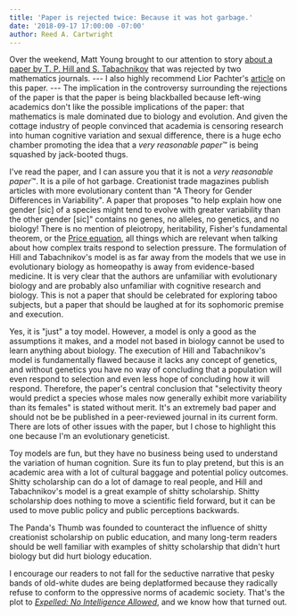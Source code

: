 ```yaml
---
title: 'Paper is rejected twice: Because it was hot garbage.'
date: '2018-09-17 17:00:00 -07:00'
author: Reed A. Cartwright
---
```


Over the weekend, Matt Young brought to our attention to story 
[about a paper by T. P. Hill and S. Tabachnikov](/archives/2018/09/paper-rejected-twice.html)
that was rejected by two mathematics journals.
--- I also highly recommend Lior Pachter's [article](https://liorpachter.wordpress.com/2018/09/17/mathematics-matters/)
on this paper. ---
The implication in the controversy surrounding the rejections of the paper
is that the paper is being blackballed because left-wing academics don't like the
possible implications of the paper:
that mathematics is male dominated due to biology and evolution.
And given the cottage industry of people convinced that academia is censoring research
into human cognitive variation and sexual difference, there is a huge echo chamber
promoting the idea that a *very reasonable paper*™ is being squashed by jack-booted thugs.

I've read the paper, and I can assure you that it is not a *very reasonable paper*™.
It is a pile of hot garbage. Creationist trade magazines publish articles with more evolutionary
content than "A Theory for Gender Differences in Variability".
A paper that proposes "to help explain how one gender [sic] of a species might
tend to evolve with greater variability than the other gender [sic]"
contains no genes, no alleles, no genetics, and no biology!
There is no mention of pleiotropy, heritability, Fisher's fundamental theorem, or
the [Price equation](https://en.wikipedia.org/wiki/Price_equation),
all things which are relevant when talking about how complex traits respond
to selection pressure.
The formulation of Hill and Tabachnikov's model is as far away from the models that we use
in evolutionary biology as homeopathy is away from evidence-based medicine.
It is very clear that the authors are unfamiliar with evolutionary biology and are probably
also unfamiliar with cognitive research and biology.
This is not a paper that should be celebrated for exploring taboo subjects, but a paper
that should be laughed at for its sophomoric premise and execution.

Yes, it is "just" a toy model. However, a model is only a good as the assumptions it
makes, and a model not based in biology cannot be used to learn anything about biology.
The execution of Hill and Tabachnikov's model is fundamentally flawed because it lacks
any concept of genetics, and without genetics you have no way of concluding that a population
will even respond to selection and even less hope of concluding how it will respond.
Therefore, the paper's central conclusion that "selectivity theory would predict a species
whose males now generally exhibit more variability than its females"
is stated without merit.
It's an extremely bad paper and should not be be published in a peer-reviewed
journal in its current form.
There are lots of other issues with the paper, but I chose
to highlight this one because I'm an evolutionary geneticist.

Toy models are fun, but they have no business being used to understand
the variation of human cognition. Sure its fun to play pretend, but
this is an academic area with a lot of cultural baggage and potential
policy outcomes. Shitty scholarship can do a lot of damage to real people,
and Hill and Tabachnikov's model is a great example of shitty scholarship.
Shitty scholarship does nothing to move a scientific field forward, but it
can be used to move public policy and public perceptions backwards.

The Panda's Thumb was founded to counteract the influence of shitty creationist
scholarship on public education, and many long-term readers should be well
familiar with examples of shitty scholarship that didn't hurt biology but
did hurt biology education.

I encourage our readers to not fall for the seductive narrative that pesky bands
of old-white dudes are being deplatformed because they radically refuse to
conform to the oppressive norms of academic society.
That's the plot to [*Expelled: No Intelligence Allowed*](https://en.wikipedia.org/wiki/Expelled:_No_Intelligence_Allowed), and we know how
that turned out.


